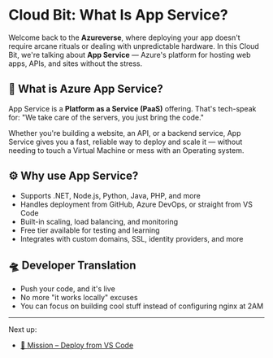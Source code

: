 # Cloud Bit: What Is App Service?

Welcome back to the **Azureverse**, where deploying your app doesn't require arcane rituals or dealing with
unpredictable hardware. In this Cloud Bit, we're talking about **App Service** — Azure's platform for hosting web apps,
APIs, and sites without the stress.

## 🚀 What is Azure App Service?

App Service is a **Platform as a Service (PaaS)** offering. That's tech-speak for: "We take care of the servers, you
just bring the code."

Whether you're building a website, an API, or a backend service, App Service gives you a fast, reliable way to deploy
and scale it — without needing to touch a Virtual Machine or mess with an Operating system.

## ⚙️ Why use App Service?

- Supports .NET, Node.js, Python, Java, PHP, and more
- Handles deployment from GitHub, Azure DevOps, or straight from VS Code
- Built-in scaling, load balancing, and monitoring
- Free tier available for testing and learning
- Integrates with custom domains, SSL, identity providers, and more

## 🛸 Developer Translation

- Push your code, and it's live
- No more "it works locally" excuses
- You can focus on building cool stuff instead of configuring nginx at 2AM

---

Next up:

- [📄 Mission – Deploy from VS Code](02-mission-deploy-from-vscode)

